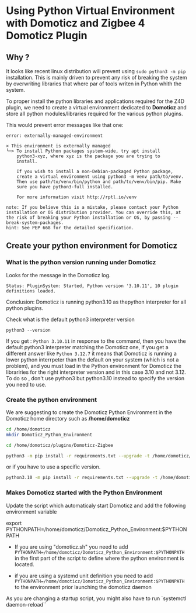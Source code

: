 # Using Python Virtual Environment with Domoticz and Zigbee 4 Domoticz Plugin

## Why ?

It looks like recent linux distribution will prevent using `sudo python3 -m pip` installation. This is mainly driven to prevent any risk of breaking the system by overwriting libraries that where par of tools writen in Python whith the system.

To proper install the python libraries and applications required for the Z4D plugin, we need to create a virtual environment dedicated to __Domoticz__ and store all python modules/libraries required for the various python plugins.

This would prevent error messages like that one:

```log
error: externally-managed-environment

× This environment is externally managed
╰─> To install Python packages system-wide, try apt install
    python3-xyz, where xyz is the package you are trying to
    install.

    If you wish to install a non-Debian-packaged Python package,
    create a virtual environment using python3 -m venv path/to/venv.
    Then use path/to/venv/bin/python and path/to/venv/bin/pip. Make
    sure you have python3-full installed.

    For more information visit http://rptl.io/venv

note: If you believe this is a mistake, please contact your Python installation or OS distribution provider. You can override this, at the risk of breaking your Python installation or OS, by passing --break-system-packages.
hint: See PEP 668 for the detailed specification.
```

## Create your python environment for Domoticz

### What is the python version running under Domoticz

Looks for the message in the Domoticz log.

`Status: PluginSystem: Started, Python version '3.10.11', 10 plugin definitions loaded.`

Conclusion: Domoticz is running python3.10 as thepython interpreter for all python plugins.

Check what is the default python3 interpreter version

`python3 --version`

If you get : `Python 3.10.11` in response to the command, then you have the default python3 interpreter matching the Domoticz one, if you get a different answer like `Python 3.12.7` it means that Domoticz is running a lower python interrpeter than the default on your system (which is not a problem), and you must load in the Python environment for Domoticz the librariries for the right interpreter version and in this case 3.10 and not 3.12. To do so , don't use python3 but python3.10 instead to specify the version you need to use.

### Create the python environment

We are suggesting to create the Domoticz Python Environment in the Domoticz home directory such as __/home/domoticz__

```bash
cd /home/domoticz
mkdir Domoticz_Python_Environment
```

```bash
cd /home/domoticz/plugins/Domoticz-Zigbee
````

```bash
python3 -m pip install -r requirements.txt --upgrade -t /home/domoticz/Domoticz_Python_Environment
```

or if you have to use a specific version.

```bash
python3.10 -m pip install -r requirements.txt --upgrade -t /home/domoticz/Domoticz_Python_Environment
```

### Makes Domoticz started with the Python Environment

Update the script which automaticaly start Domoticz and add the following environment variable

export PYTHONPATH=/home/domoticz/Domoticz_Python_Environment:$PYTHONPATH

* If you are using "domoticz.sh" you need to add `PYTHONPATH=/home/domoticz/Domoticz_Python_Environment:$PYTHONPATH` in the first part of the script to define where the python environment is located.

* if you are using a systemd unit definition you need to add `PYTHONPATH=/home/domoticz/Domoticz_Python_Environment:$PYTHONPATH` to the environment prior launching the domoticz daemon


As you are changing a startup script, you might also have to run `systemctl daemon-reload``
